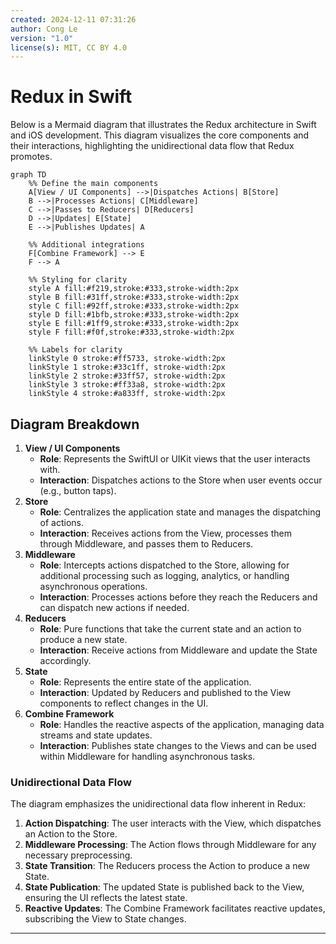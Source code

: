 ```yaml
---
created: 2024-12-11 07:31:26
author: Cong Le
version: "1.0"
license(s): MIT, CC BY 4.0
---
```



# Redux in Swift

Below is a Mermaid diagram that illustrates the Redux architecture in Swift and iOS development. This diagram visualizes the core components and their interactions, highlighting the unidirectional data flow that Redux promotes.

```mermaid
graph TD
    %% Define the main components
    A[View / UI Components] -->|Dispatches Actions| B[Store]
    B -->|Processes Actions| C[Middleware]
    C -->|Passes to Reducers| D[Reducers]
    D -->|Updates| E[State]
    E -->|Publishes Updates| A

    %% Additional integrations
    F[Combine Framework] --> E
    F --> A

    %% Styling for clarity
    style A fill:#f219,stroke:#333,stroke-width:2px
    style B fill:#31ff,stroke:#333,stroke-width:2px
    style C fill:#92ff,stroke:#333,stroke-width:2px
    style D fill:#1bfb,stroke:#333,stroke-width:2px
    style E fill:#1ff9,stroke:#333,stroke-width:2px
    style F fill:#f0f,stroke:#333,stroke-width:2px

    %% Labels for clarity
    linkStyle 0 stroke:#ff5733, stroke-width:2px
    linkStyle 1 stroke:#33c1ff, stroke-width:2px
    linkStyle 2 stroke:#33ff57, stroke-width:2px
    linkStyle 3 stroke:#ff33a8, stroke-width:2px
    linkStyle 4 stroke:#a833ff, stroke-width:2px

```

## Diagram Breakdown

1. **View / UI Components**
    - **Role**: Represents the SwiftUI or UIKit views that the user interacts with.
    - **Interaction**: Dispatches actions to the Store when user events occur (e.g., button taps).
2. **Store**
    - **Role**: Centralizes the application state and manages the dispatching of actions.
    - **Interaction**: Receives actions from the View, processes them through Middleware, and passes them to Reducers.
3. **Middleware**
    - **Role**: Intercepts actions dispatched to the Store, allowing for additional processing such as logging, analytics, or handling asynchronous operations.
    - **Interaction**: Processes actions before they reach the Reducers and can dispatch new actions if needed.
4. **Reducers**
    - **Role**: Pure functions that take the current state and an action to produce a new state.
    - **Interaction**: Receive actions from Middleware and update the State accordingly.
5. **State**
    - **Role**: Represents the entire state of the application.
    - **Interaction**: Updated by Reducers and published to the View components to reflect changes in the UI.
6. **Combine Framework**
    - **Role**: Handles the reactive aspects of the application, managing data streams and state updates.
    - **Interaction**: Publishes state changes to the Views and can be used within Middleware for handling asynchronous tasks.

### Unidirectional Data Flow

The diagram emphasizes the unidirectional data flow inherent in Redux:

1. **Action Dispatching**: The user interacts with the View, which dispatches an Action to the Store.
2. **Middleware Processing**: The Action flows through Middleware for any necessary preprocessing.
3. **State Transition**: The Reducers process the Action to produce a new State.
4. **State Publication**: The updated State is published back to the View, ensuring the UI reflects the latest state.
5. **Reactive Updates**: The Combine Framework facilitates reactive updates, subscribing the View to State changes.

---

